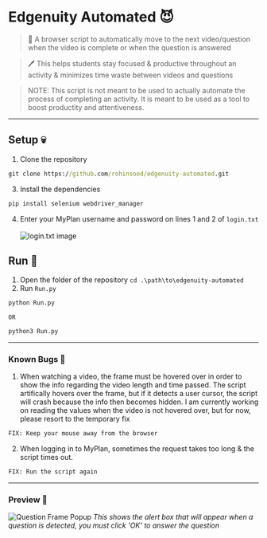 # Edgenuity Automated 😈
> 🏫 A browser script to automatically move to the next video/question when the video is complete or when the question is answered

> 🖊️ This helps students stay focused & productive throughout an activity & minimizes time waste between videos and questions

> NOTE: This script is not meant to be used to actually automate the process of completing an activity. It is meant to be used as a tool to boost productity and attentiveness. 
---
## Setup 💀
1. Clone the repository 
```cmd
git clone https://github.com/rohinsood/edgenuity-automated.git
```
3. Install the dependencies 
```cmd
pip install selenium webdriver_manager
```
4. Enter your MyPlan username and password on lines 1 and 2 of ```login.txt``` <br /><br />
![login.txt image](https://cdn.discordapp.com/attachments/882455696199807007/988711576137793536/unknown.png)

## Run 🥶
1. Open the folder of the repository ```cd .\path\to\edgenuity-automated```
2. Run ```Run.py``` 
```cmd
python Run.py
```
```OR```
```cmd
python3 Run.py
```
---
### Known Bugs 🤫
1. When watching a video, the frame must be hovered over in order to show the info regarding the video length and time passed. The script artifically hovers over the frame, but if it detects a user cursor, the script will crash because the info then becomes hidden. I am currently working on reading the values when the video is not hovered over, but for now, please resort to the temporary fix
```cmd
FIX: Keep your mouse away from the browser
```
2. When logging in to MyPlan, sometimes the request takes too long & the script times out.
```cmd
FIX: Run the script again
```

---
### Preview 🤑
![Question Frame Popup](https://cdn.discordapp.com/attachments/882455696199807007/988707957439090729/unknown.png)
_This shows the alert box that will appear when a question is detected, you must click 'OK' to answer the question_

